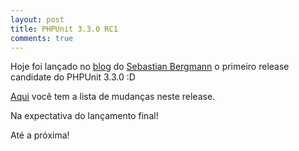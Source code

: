 ```yaml
---
layout: post
title: PHPUnit 3.3.0 RC1
comments: true
---
```


Hoje foi lançado no [blog](http://sebastian-bergmann.de/archives/815-PHPUnit-3.3.0-RC1.html) do [Sebastian Bergmann](http://sebastian-bergmann.de) o primeiro release candidate do PHPUnit 3.3.0 :D

[Aqui](http://www.phpunit.de/wiki/ChangeLog33) você tem a lista de mudanças neste release.

Na expectativa do lançamento final!

Até a próxima!

